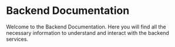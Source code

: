 

# Backend Documentation

Welcome to the Backend Documentation. Here you will find all the necessary information to understand and interact with 
the backend services.